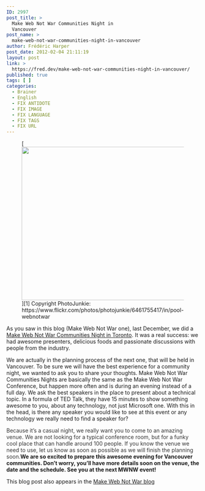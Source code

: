 ```yaml
---
ID: 2997
post_title: >
  Make Web Not War Communities Night in
  Vancouver
post_name: >
  make-web-not-war-communities-night-in-vancouver
author: Frédéric Harper
post_date: 2012-02-04 21:11:19
layout: post
link: >
  https://fred.dev/make-web-not-war-communities-night-in-vancouver/
published: true
tags: [ ]
categories:
  - Brainer
  - English
  - FIX ANTIDOTE
  - FIX IMAGE
  - FIX LANGUAGE
  - FIX TAGS
  - FIX URL
---
```

<figure>[<figcaption><img title="378937_10150396619974998_338362159997_8257236_2086407887_n" alt="" src="http://fred.dev/wp-content/uploads/2012/02/378937_10150396619974998_338362159997_8257236_2086407887_n.jpg" width="580" height="400" /></figcaption>][1] Copyright PhotoJunkie: https://www.flickr.com/photos/photojunkie/6461755417/in/pool-webnotwar</figure>
As you saw in this blog (Make Web Not War one), last December, we did a <a href="https://www.webnotwar.ca/make-web-not-war-community-night-in-toronto/" target="_blank" rel="noopener noreferrer">Make Web Not War Communities Night in Toronto</a>. It was a real success: we had awesome presenters, delicious foods and passionate discussions with people from the industry.

We are actually in the planning process of the next one, that will be held in Vancouver. To be sure we will have the best experience for a community night, we wanted to ask you to share your thoughts. Make Web Not War Communities Nights are basically the same as the Make Web Not War Conference, but happen more often and is during an evening instead of a full day. We ask the best speakers in the place to present about a technical topic. In a formula of TED Talk, they have 15 minutes to show something awesome to you, about any technology, not just Microsoft one. With this in the head, is there any speaker you would like to see at this event or any technology we really need to find a speaker for?

<span style="color:#333">Because it’s a casual night, we really want you to come to an amazing venue. We are not looking for a typical conference room, but for a funky cool place that can handle around 100 people. If you know the venue we need to use, let us know as soon as possible as we will finish the planning soon.</span>**We are so excited to prepare this awesome evening for Vancouver communities. Don’t worry, you’ll have more details soon on the venue, the date and the schedule. See you at the next MWNW event!**<div id="cross-post">
  This blog post also appears in the <a href="https://webnotwar.ca/" target="_blank" rel="noopener noreferrer">Make Web Not War blog</a>
</div>

 [1]: http://fred.dev/wp-content/uploads/2012/02/378937_10150396619974998_338362159997_8257236_2086407887_n.jpg